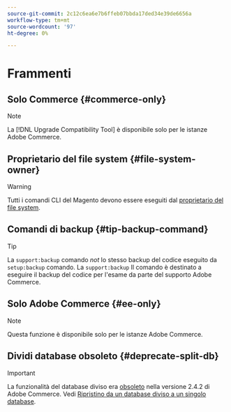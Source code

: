 ```yaml
---
source-git-commit: 2c12c6ea6e7b6ffeb07bbda17ded34e39de6656a
workflow-type: tm+mt
source-wordcount: '97'
ht-degree: 0%

---
```

# Frammenti

## Solo Commerce {#commerce-only}

>[!NOTE]
>
>La [!DNL Upgrade Compatibility Tool] è disponibile solo per le istanze Adobe Commerce.

<!-- Configuration guide snippets -->

## Proprietario del file system {#file-system-owner}

>[!WARNING]
>
>Tutti i comandi CLI del Magento devono essere eseguiti dal [proprietario del file system](/help/configuration/cli/config-cli.md#prerequisites).

## Comandi di backup {#tip-backup-command}

>[!TIP]
>
>La `support:backup` comando _not_ lo stesso backup del codice eseguito da `setup:backup` comando. La `support:backup` Il comando è destinato a eseguire il backup del codice per l&#39;esame da parte del supporto Adobe Commerce.

## Solo Adobe Commerce {#ee-only}

>[!NOTE]
>
>Questa funzione è disponibile solo per le istanze Adobe Commerce.

## Dividi database obsoleto {#deprecate-split-db}

>[!IMPORTANT]
>
>La funzionalità del database diviso era [obsoleto](https://community.magento.com/t5/Magento-DevBlog/Deprecation-of-Split-Database-in-Magento-Commerce/ba-p/465187?_ga=2.128934671.2024864496.1657558157-1596100530.1657558157) nella versione 2.4.2 di Adobe Commerce. Vedi [Ripristino da un database diviso a un singolo database](/help/configuration/storage/revert-split-database.md).

<!-- End of Configuration guide snippets -->
